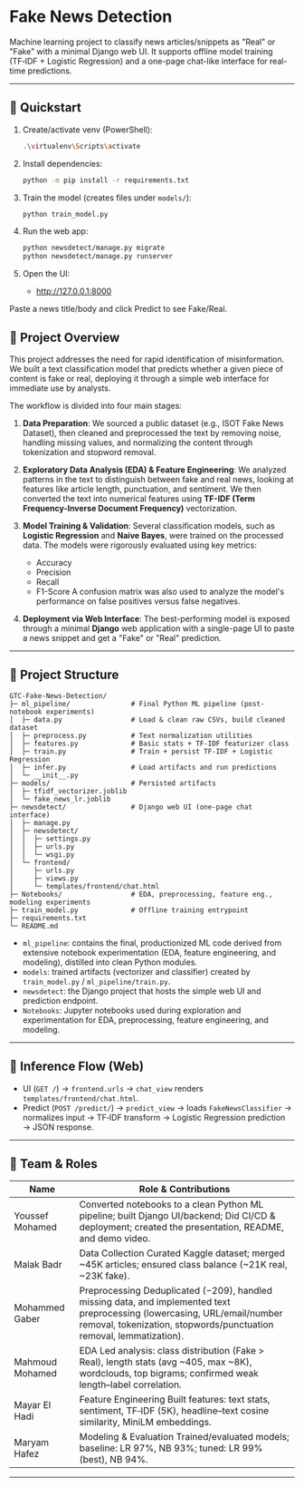 # Fake News Detection

Machine learning project to classify news articles/snippets as "Real" or "Fake" with a minimal Django web UI. It supports offline model training (TF‑IDF + Logistic Regression) and a one-page chat-like interface for real-time predictions.

***

## 🚀 Quickstart

1. Create/activate venv (PowerShell):

   ```bash
   .\virtualenv\Scripts\activate
   ```

2. Install dependencies:

   ```bash
   python -m pip install -r requirements.txt
   ```

3. Train the model (creates files under `models/`):

   ```bash
   python train_model.py
   ```

4. Run the web app:

   ```bash
   python newsdetect/manage.py migrate
   python newsdetect/manage.py runserver
   ```

5. Open the UI:

   - http://127.0.0.1:8000

Paste a news title/body and click Predict to see Fake/Real.

## 📝 Project Overview

This project addresses the need for rapid identification of misinformation. We built a text classification model that predicts whether a given piece of content is fake or real, deploying it through a simple web interface for immediate use by analysts.

The workflow is divided into four main stages:

1.  **Data Preparation**: We sourced a public dataset (e.g., ISOT Fake News Dataset), then cleaned and preprocessed the text by removing noise, handling missing values, and normalizing the content through tokenization and stopword removal.

2.  **Exploratory Data Analysis (EDA) & Feature Engineering**: We analyzed patterns in the text to distinguish between fake and real news, looking at features like article length, punctuation, and sentiment. We then converted the text into numerical features using **TF-IDF (Term Frequency-Inverse Document Frequency)** vectorization. 

3.  **Model Training & Validation**: Several classification models, such as **Logistic Regression** and **Naive Bayes**, were trained on the processed data. The models were rigorously evaluated using key metrics:
    * Accuracy
    * Precision
    * Recall
    * F1-Score
    A confusion matrix was also used to analyze the model's performance on false positives versus false negatives.

4.  **Deployment via Web Interface**: The best-performing model is exposed through a minimal **Django** web application with a single-page UI to paste a news snippet and get a "Fake" or "Real" prediction.

***

## 📁 Project Structure

```
GTC-Fake-News-Detection/
├─ ml_pipeline/               # Final Python ML pipeline (post-notebook experiments)
│  ├─ data.py                 # Load & clean raw CSVs, build cleaned dataset
│  ├─ preprocess.py           # Text normalization utilities
│  ├─ features.py             # Basic stats + TF‑IDF featurizer class
│  ├─ train.py                # Train + persist TF‑IDF + Logistic Regression
│  ├─ infer.py                # Load artifacts and run predictions
│  └─ __init__.py
├─ models/                    # Persisted artifacts
│  ├─ tfidf_vectorizer.joblib
│  └─ fake_news_lr.joblib
├─ newsdetect/                # Django web UI (one-page chat interface)
│  ├─ manage.py
│  ├─ newsdetect/
│  │  ├─ settings.py
│  │  ├─ urls.py
│  │  └─ wsgi.py
│  └─ frontend/
│     ├─ urls.py
│     ├─ views.py
│     └─ templates/frontend/chat.html
├─ Notebooks/                 # EDA, preprocessing, feature eng., modeling experiments
├─ train_model.py             # Offline training entrypoint
├─ requirements.txt
└─ README.md
```

- `ml_pipeline`: contains the final, productionized ML code derived from extensive notebook experimentation (EDA, feature engineering, and modeling), distilled into clean Python modules.
- `models`: trained artifacts (vectorizer and classifier) created by `train_model.py` / `ml_pipeline/train.py`.
- `newsdetect`: the Django project that hosts the simple web UI and prediction endpoint.
- `Notebooks`: Jupyter notebooks used during exploration and experimentation for EDA, preprocessing, feature engineering, and modeling.

***

## 🧪 Inference Flow (Web)

- UI (`GET /`) → `frontend.urls` → `chat_view` renders `templates/frontend/chat.html`.
- Predict (`POST /predict/`) → `predict_view` → loads `FakeNewsClassifier` → normalizes input → TF‑IDF transform → Logistic Regression prediction → JSON response.

***

## 👥 Team & Roles

| Name             | Role & Contributions                                                                                                 |
|------------------|-----------------------------------------------------------------------------------------------------------------------|
| Youssef Mohamed  | Converted notebooks to a clean Python ML pipeline; built Django UI/backend; Did CI/CD & deployment; created the presentation, README, and demo video. |
| Malak Badr       | Data Collection  Curated Kaggle dataset; merged ~45K articles; ensured class balance (~21K real, ~23K fake). |
| Mohammed Gaber   | Preprocessing  Deduplicated (−209), handled missing data, and implemented text preprocessing (lowercasing, URL/email/number removal, tokenization, stopwords/punctuation removal, lemmatization). |
| Mahmoud Mohamed  | EDA  Led analysis: class distribution (Fake > Real), length stats (avg ~405, max ~8K), wordclouds, top bigrams; confirmed weak length–label correlation. |
| Mayar El Hadi    | Feature Engineering  Built features: text stats, sentiment, TF‑IDF (5K), headline–text cosine similarity, MiniLM embeddings. |
| Maryam Hafez     | Modeling & Evaluation  Trained/evaluated models; baseline: LR 97%, NB 93%; tuned: LR 99% (best), NB 94%. |


***

